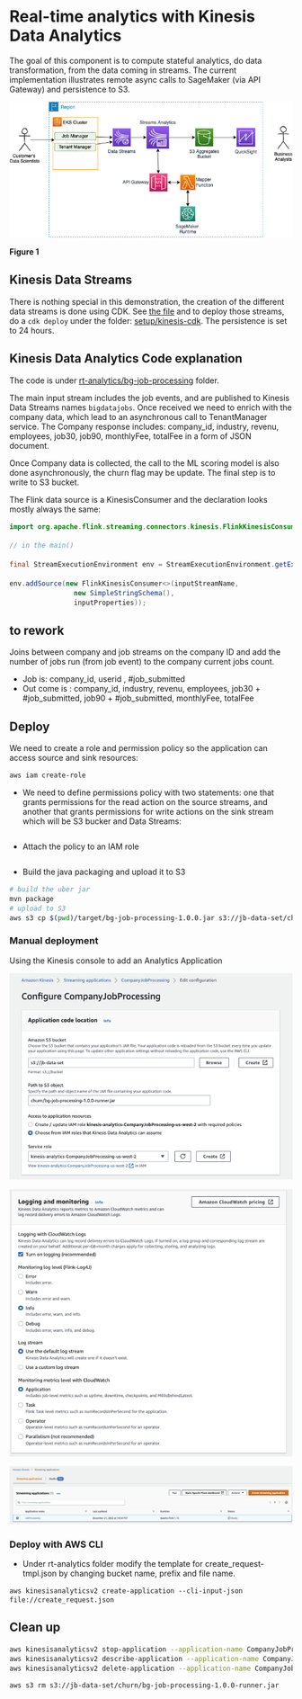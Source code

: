 # Real-time analytics with Kinesis Data Analytics

The goal of this component is to compute stateful analytics, do data transformation, from the data coming in streams. The current implementation illustrates remote async calls to SageMaker (via API Gateway) and persistence to S3.

![](./diagrams/qs-arch.drawio.png)

**Figure 1**

## Kinesis Data Streams

There is nothing special in this demonstration, the creation of the different data streams is done using CDK. See [the file](https://github.com/jbcodeforce/big-data-tenant-analytics/tree/main/setup/kinesis-cdk/app.py) and to deploy those streams, do a `cdk deploy` under the folder: [setup/kinesis-cdk](https://github.com/jbcodeforce/big-data-tenant-analytics/tree/main/setup/kinesis-cdk).
The persistence is set to 24 hours.


## Kinesis Data Analytics Code explanation

The code is under [rt-analytics/bg-job-processing](https://github.com/jbcodeforce/big-data-tenant-analytics/tree/main/rt-analytics/bg-job-processing) folder.
 
The main input stream includes the job events, and are published to Kinesis Data Streams names `bigdatajobs`. Once received we need to enrich with the company data, which lead to an asynchronous call to TenantManager service.
The Company response includes: company_id, industry, revenu, employees, job30, job90, monthlyFee, totalFee in a form of JSON document.

Once Company data is collected, the call to the ML scoring model is also done asynchronously, the churn flag may be update.
The final step is to write to S3 bucket.

The Flink data source is a KinesisConsumer and the declaration looks mostly always the same:

```java
import org.apache.flink.streaming.connectors.kinesis.FlinkKinesisConsumer;

// in the main()

final StreamExecutionEnvironment env = StreamExecutionEnvironment.getExecutionEnvironment();

env.addSource(new FlinkKinesisConsumer<>(inputStreamName,
                new SimpleStringSchema(),
                inputProperties));
```

## to rework

Joins between company and job streams on the company ID and add the number of jobs run (from job event) to the company current jobs count.

* Job is: company_id, userid , #job_submitted
* Out come is : company_id, industry, revenu, employees, job30 + #job_submitted, job90 + #job_submitted, monthlyFee, totalFee


## Deploy

We need to create a role and permission policy so the application can access source and sink resources:

```sh
aws iam create-role 
```

* We need to define permissions policy with two statements: one that grants permissions for the read action on the source streams, and another that grants permissions for write actions on the sink stream which will be S3 bucker and Data Streams:

```
```

* Attach the policy to an IAM role 

```
```

* Build the java packaging and upload it to S3

```sh
# build the uber jar
mvn package
# upload to S3
aws s3 cp $(pwd)/target/bg-job-processing-1.0.0.jar s3://jb-data-set/churn/bg-job-processing-1.0.0.jar
```

### Manual deployment

Using the Kinesis console to add an Analytics Application

![](./images/kda-config-job.png)

![](./images/kda-logging.png)

![](./images/kda-run.png)

### Deploy with AWS CLI

* Under rt-analytics folder modify the template for create_request-tmpl.json by changing bucket name, prefix and file name. 

```
aws kinesisanalyticsv2 create-application --cli-input-json file://create_request.json
```

## Clean up

```sh
aws kinesisanalyticsv2 stop-application --application-name CompanyJobProcessing --force 
aws kinesisanalyticsv2 describe-application --application-name CompanyJobProcessing | jq 
aws kinesisanalyticsv2 delete-application --application-name CompanyJobProcessing --create-timestamp 2022-12-23T17:02:09-08:00
```

```sh
aws s3 rm s3://jb-data-set/churn/bg-job-processing-1.0.0-runner.jar
```